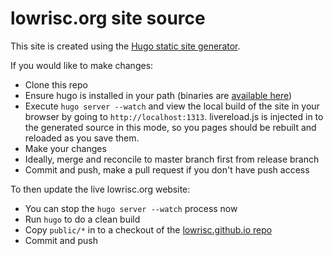 # lowrisc.org site source
This site is created using the [Hugo static site 
generator](http://gohugo.io/).

If you would like to make changes:
* Clone this repo
* Ensure hugo is installed in your path (binaries are [available 
here](https://github.com/spf13/hugo/releases))
* Execute `hugo server --watch` and view the local build of the site in your 
browser by going to `http://localhost:1313`. livereload.js is injected in to 
the generated source in this mode, so you pages should be rebuilt and reloaded 
as you save them.
* Make your changes
* Ideally, merge and reconcile to master branch first from release branch
* Commit and push, make a pull request if you don't have push access

To then update the live lowrisc.org website:
* You can stop the `hugo server --watch` process now
* Run `hugo` to do a clean build
* Copy `public/*` in to a checkout of the [lowrisc.github.io 
repo](https://github.com/lowRISC/lowrisc.github.io)
* Commit and push
